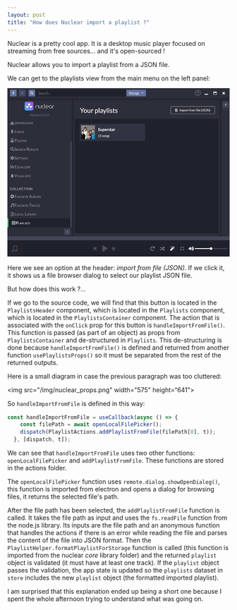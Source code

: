 ```yaml
---
layout: post
title: "How does Nuclear import a playlist ?"
---
```

Nuclear is a pretty cool app. It is a desktop music player focused on streaming from free sources... and it's open-sourced !

Nuclear allows you to import a playlist from a JSON file. 

We can get to the playlists view from the main menu on the left panel:

<img src="/img/nuclear_screen.png" width="514" height="382">

Here we see an option at the header: *import from file (JSON)*. If we click it, it shows us a file browser dialog to select our playlist JSON file.

But how does this work ?...

If we go to the source code, we will find that this button is located in the `PlaylistsHeader` component, which is located in the `Playlists` component, which is located in the `PlaylistsContainer` component. The action that is associated with the `onClick` prop for this button is `handleImportFromFile()`. This function is passed (as part of an object) as props from `PlaylistsContainer` and de-structured in `Playlists`. This de-structuring is done because `handleImportFromFile()` is defined and returned from another function `usePlaylistsProps()` so it must be separated from the rest of the returned outputs.  

Here is a small diagram in case the previous paragraph was too cluttered:

<img src="/img/nuclear_props.png" width="575" height=“641">

So `handleImportFromFile` is defined in this way:

```jsx
const handleImportFromFile = useCallback(async () => {
    const filePath = await openLocalFilePicker();
    dispatch(PlaylistActions.addPlaylistFromFile(filePath[0], t));
  }, [dispatch, t]);
```

We can see that `handleImportFromFile` uses two other functions: `openLocalFilePicker` and `addPlaylistFromFile`. These functions are stored in the actions folder. 

The `openLocalFilePicker` function uses `remote.dialog.showOpenDialog()`, this function is imported from electron and opens a dialog for browsing files, it returns the selected file's path. 

After the file path has been selected, the `addPlaylistFromFile` function is called. It takes the file path as input and uses the `fs.readFile` function from the node.js library. Its inputs are the file path and an anonymous function that handles the actions if there is an error while reading the file and parses the content of the file into JSON format. Then the `PlaylistHelper.formatPlaylistForStorage` function is called (this function is imported from the nuclear *core* library folder) and the returned `playlist` object is validated (it must have at least one track). If the `playlist` object passes the validation, the app state is updated so the `playlists` dataset in `store` includes the new `playlist` object (the formatted imported playlist). 

I am surprised that this explanation ended up being a short one because I spent the whole afternoon trying to understand what was going on.
